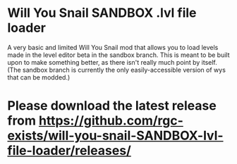 # Will You Snail SANDBOX .lvl file loader
A very basic and limited Will You Snail mod that allows you to load levels made in the level editor beta in the sandbox branch. This is meant to be built upon to make something better, as there isn't really much point by itself. (The sandbox branch is currently the only easily-accessible version of wys that can be modded.)
# Please download the latest release from https://github.com/rgc-exists/will-you-snail-SANDBOX-lvl-file-loader/releases/
